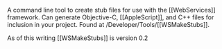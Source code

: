 A command line tool to create stub files for use with the [[WebServices]] framework. Can generate Objective-C, [[AppleScript]], and C++ files for inclusion in your project. Found at /Developer/Tools/[[WSMakeStubs]].

As of this writing [[WSMakeStubs]] is version 0.2